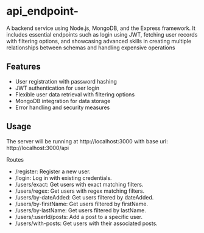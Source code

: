 # api_endpoint-

A backend service using Node.js, MongoDB, and the Express framework. It includes essential endpoints such as login using JWT, fetching user records with filtering options, and showcasing advanced skills in creating multiple relationships between schemas and handling expensive operations

## Features

- User registration with password hashing
- JWT authentication for user login
- Flexible user data retrieval with filtering options
- MongoDB integration for data storage
- Error handling and security measures

## Usage

The server will be running at http://localhost:3000 with base url: http://localhost:3000/api

Routes

- /register: Register a new user.
- /login: Log in with existing credentials.
- /users/exact: Get users with exact matching filters.
- /users/regex: Get users with regex matching filters.
- /users/by-dateAdded: Get users filtered by dateAdded.
- /users/by-firstName: Get users filtered by firstName.
- /users/by-lastName: Get users filtered by lastName.
- /users/:userId/posts: Add a post to a specific user.
- /users/with-posts: Get users with their associated posts.

